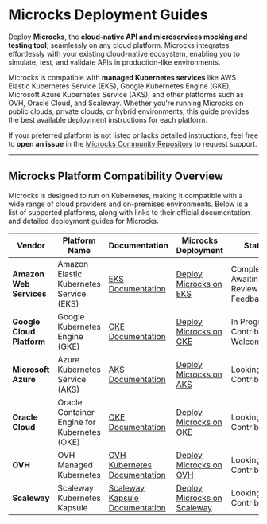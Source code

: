 # Microcks Deployment Guides

Deploy **Microcks**, the **cloud-native API and microservices mocking and testing tool**, seamlessly on any cloud platform. Microcks integrates effortlessly with your existing cloud-native ecosystem, enabling you to simulate, test, and validate APIs in production-like environments.

Microcks is compatible with **managed Kubernetes services** like AWS Elastic Kubernetes Service (EKS), Google Kubernetes Engine (GKE), Microsoft Azure Kubernetes Service (AKS), and other platforms such as OVH, Oracle Cloud, and Scaleway. Whether you're running Microcks on public clouds, private clouds, or hybrid environments, this guide provides the best available deployment instructions for each platform.

If your preferred platform is not listed or lacks detailed instructions, feel free to **open an issue** in the [Microcks Community Repository](https://github.com/microcks/community) to request support.

---

## Microcks Platform Compatibility Overview

Microcks is designed to run on Kubernetes, making it compatible with a wide range of cloud providers and on-premises environments. Below is a list of supported platforms, along with links to their official documentation and detailed deployment guides for Microcks.

| Vendor                     | Platform Name                          | Documentation                                                                                     | Microcks Deployment                                                                                   | Status                                   |
|----------------------------|----------------------------------------|--------------------------------------------------------------------------------------------------|-------------------------------------------------------------------------------------------------------|------------------------------------------|
| **Amazon Web Services**    | Amazon Elastic Kubernetes Service (EKS) | [EKS Documentation](https://docs.aws.amazon.com/eks/latest/userguide/getting-started.html)       | [Deploy Microcks on EKS](https://github.com/microcks/community/tree/main/install/aws)                 | Completed – Awaiting Review and Feedback   |
| **Google Cloud Platform**  | Google Kubernetes Engine (GKE)          | [GKE Documentation](https://cloud.google.com/kubernetes-engine/docs/quickstart)                  | [Deploy Microcks on GKE](https://github.com/microcks/community/tree/main/install/gcp)                 | In Progress – Contributions Welcome      |
| **Microsoft Azure**        | Azure Kubernetes Service (AKS)          | [AKS Documentation](https://learn.microsoft.com/en-us/azure/aks/)                                | [Deploy Microcks on AKS](https://github.com/microcks/community/tree/main/install/azure)               | Looking for Contributions            |
| **Oracle Cloud**           | Oracle Container Engine for Kubernetes (OKE) | [OKE Documentation](https://docs.oracle.com/en-us/iaas/Content/ContEng/Concepts/contengoverview.htm) | [Deploy Microcks on OKE](https://github.com/microcks/community/tree/main/install/oracle)              | Looking for Contributions                |
| **OVH**                    | OVH Managed Kubernetes                  | [OVH Kubernetes Documentation](https://docs.ovh.com/gb/en/kubernetes/)                           | [Deploy Microcks on OVH](https://github.com/microcks/community/tree/main/install/ovh)                 | Looking for Contributions                |
| **Scaleway**               | Scaleway Kubernetes Kapsule             | [Scaleway Kapsule Documentation](https://www.scaleway.com/en/docs/containers/kapsule/)           | [Deploy Microcks on Scaleway](https://github.com/microcks/community/tree/main/install/scaleway)       | Looking for Contributions                |
